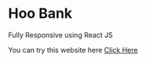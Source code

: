 # Hoo Bank
Fully Responsive using React JS

You can try this website here 
<a href="https://bejewelled-brioche-2e13c7.netlify.app"> Click Here</a>
